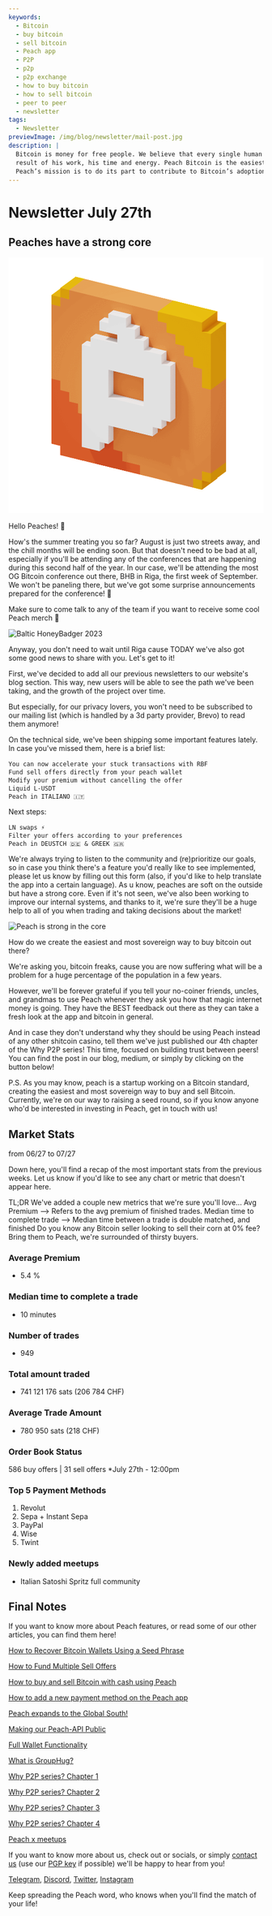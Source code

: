 ```yaml
---
keywords:
  - Bitcoin
  - buy bitcoin
  - sell bitcoin
  - Peach app
  - P2P
  - p2p
  - p2p exchange
  - how to buy bitcoin
  - how to sell bitcoin
  - peer to peer
  - newsletter
tags:
  - Newsletter
previewImage: /img/blog/newsletter/mail-post.jpg
description: |
  Bitcoin is money for free people. We believe that every single human being has the right to choose which money he uses to store his wealth, the
  result of his work, his time and energy. Peach Bitcoin is the easiest platform to buy and sell bitcoin peer to peer.
  Peach’s mission is to do its part to contribute to Bitcoin’s adoption in the hands of the people.
---
```


# Newsletter July 27th

## Peaches have a strong core

![peachy peach bitcoin gif](/img/blog/newsletter/gif-peach.gif)

Hello Peaches! 🍑

How's the summer treating you so far? August is just two streets away, and the chill months will be ending soon. But that doesn't need to be bad at all, especially if you'll be attending any of the conferences that are happening during this second half of the year.
In our case, we'll be attending the most OG Bitcoin conference out there, BHB in Riga, the first week of September. We won't be paneling there, but we've got some surprise announcements prepared for the conference! 👀

Make sure to come talk to any of the team if you want to receive some cool Peach merch 👕

![Baltic HoneyBadger 2023](https://img.mailinblue.com/5647291/images/content_library/original/64c150feca9a443c5539f14d.jpg)

Anyway, you don't need to wait until Riga cause TODAY we've also got some good news to share with you. Let's get to it!

First, we've decided to add all our previous newsletters to our website's blog section. This way, new users will be able to see the path we've been taking, and the growth of the project over time.

But especially, for our privacy lovers, you won't need to be subscribed to our mailing list (which is handled by a 3d party provider, Brevo) to read them anymore!

On the technical side, we've been shipping some important features lately. In case you've missed them, here is a brief list:

    You can now accelerate your stuck transactions with RBF
    Fund sell offers directly from your peach wallet
    Modify your premium without cancelling the offer
    Liquid L-USDT
    Peach in ITALIANO 🇮🇹

Next steps:

    LN swaps ⚡
    Filter your offers according to your preferences
    Peach in DEUSTCH 🇩🇪 & GREEK 🇬🇷

We're always trying to listen to the community and (re)prioritize our goals, so in case you think there's a feature you'd really like to see implemented, please let us know by filling out this form (also, if you'd like to help translate the app into a certain language).
As u know, peaches are soft on the outside but have a strong core.
Even if it's not seen, we've also been working to improve our internal systems, and thanks to it, we're sure they'll be a huge help to all of you when trading and taking decisions about the market!

![Peach is strong in the core](https://img.mailinblue.com/5647291/images/content_library/original/64c24bc1b872d13df10ce56f.jpg)

How do we create the easiest and most sovereign way to buy bitcoin out there?

We're asking you, bitcoin freaks, cause you are now suffering what will be a problem for a huge percentage of the population in a few years.

However, we'll be forever grateful if you tell your no-coiner friends, uncles, and grandmas to use Peach whenever they ask you how that magic internet money is going. They have the BEST feedback out there as they can take a fresh look at the app and bitcoin in general.

And in case they don't understand why they should be using Peach instead of any other shitcoin casino, tell them we've just published our 4th chapter of the Why P2P series! This time, focused on building trust between peers! You can find the post in our blog, medium, or simply by clicking on the button below!

P.S. As you may know, peach is a startup working on a Bitcoin standard, creating the easiest and most sovereign way to buy and sell Bitcoin. Currently, we're on our way to raising a seed round, so if you know anyone who'd be interested in investing in Peach, get in touch with us!

## Market Stats

from 06/27 to 07/27

Down here, you'll find a recap of the most important stats from the previous weeks. Let us know if you'd like to see any chart or metric that doesn't appear here.

TL;DR
We've added a couple new metrics that we're sure you'll love...
Avg Premium --> Refers to the avg premium of finished trades.
Median time to complete trade --> Median time between a trade is double matched, and finished
Do you know any Bitcoin seller looking to sell their corn at 0% fee? Bring them to Peach, we're surrounded of thirsty buyers.

### Average Premium

- 5.4 %

### Median time to complete a trade

- 10 minutes

### Number of trades

- 949

### Total amount traded

- 741 121 176 sats (206 784 CHF)

### Average Trade Amount

- 780 950 sats (218 CHF)

### Order Book Status

586 buy offers | 31 sell offers
\*July 27th - 12:00pm

### Top 5 Payment Methods

1. Revolut
2. Sepa + Instant Sepa
3. PayPal
4. Wise
5. Twint

### Newly added meetups

- Italian Satoshi Spritz full community

## Final Notes

If you want to know more about Peach features, or read some of our other articles, you can find them here!

[How to Recover Bitcoin Wallets Using a Seed Phrase](https://peachbitcoin.com/blog/how-to-restore-peach-wallet/)

[How to Fund Multiple Sell Offers](https://peachbitcoin.com/blog/funding-multiple-sell-offers/)

[How to buy and sell Bitcoin with cash using Peach](https://peachbitcoin.com/blog/how-to-buy-and-sell-bitcoin-with-cash-using-peach/)

[How to add a new payment method on the Peach app](https://peachbitcoin.com/blog/how-to-add-a-payment-method/)

[Peach expands to the Global South!](https://peachbitcoin.com/blog/peach-expands-to-the-global-south/)

[Making our Peach-API Public](https://peachbitcoin.com/blog/making-our-peach-api-public/)

[Full Wallet Functionality](https://peachbitcoin.com/blog/full-wallet-functionality/)

[What is GroupHug?](https://peachbitcoin.com/blog/group-hug/)

[Why P2P series? Chapter 1](https://peachbitcoin.com/blog/why-p2p-chapter-1/)

[Why P2P series? Chapter 2](https://peachbitcoin.com/blog/why-p2p-chapter-2/)

[Why P2P series? Chapter 3](https://peachbitcoin.com/blog/why-p2p-chapter-3-circular-economies/)

[Why P2P series? Chapter 4](https://peachbitcoin.com/blog/why-p2p-chapter-4-chains-of-trust/)

[Peach x meetups](https://peachbitcoin.com/blog/peach-for-meetups/)

If you want to know more about us, check out or socials, or simply [contact us](mailto:hello@peachbitcoin.com) (use our [PGP key](https://keys.openpgp.org/vks/v1/by-fingerprint/48339A19645E2E53488E0E5479E1B270FACD1BD2) if possible) we'll be happy to hear from you!

[Telegram](https://t.me/peachtopeach), [Discord](https://discord.gg/ypeHz3SW54), [Twitter](https://twitter.com/peachbitcoin), [Instagram](https://instagram.com/peachbitcoin)

Keep spreading the Peach word, who knows when you'll find the match of your life!

